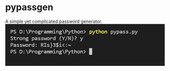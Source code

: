 # pypassgen
A simple yet complicated password generator.
![alt text](https://github.com/SrinjanBiswas/pypassgen/blob/main/OUTPUT.jpg)
